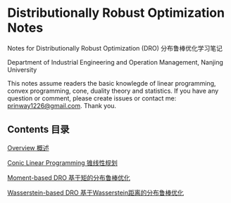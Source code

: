 # Distributionally Robust Optimization Notes

Notes for Distributionally Robust Optimization (DRO) 分布鲁棒优化学习笔记

Department of Industrial Engineering and Operation Management, Nanjing University

This notes assume readers the basic knowlegde of linear programming, convex programming, cone, duality theory and statistics. If you have any question or comment, please create issues or contact me: prinway1226@gmail.com. Thank you.

## Contents 目录

[Overview 概述](Overview.md)

[Conic Linear Programming 锥线性规划](Conic-Linear-Programming.md)

[Moment-based DRO 基于矩的分布鲁棒优化](Moment-based-DRO.md)

[Wasserstein-based DRO 基于Wasserstein距离的分布鲁棒优化](Wasserstein-based-DRO.md)

